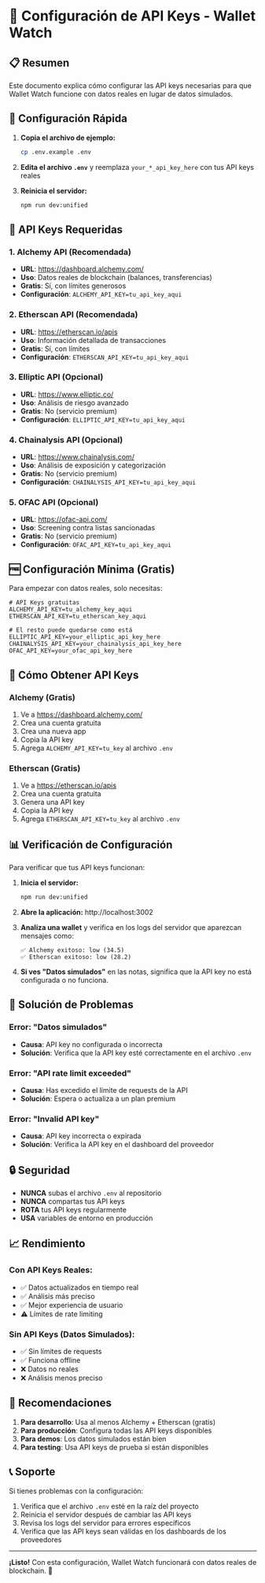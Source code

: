 # 🔑 Configuración de API Keys - Wallet Watch

## 📋 Resumen

Este documento explica cómo configurar las API keys necesarias para que Wallet Watch funcione con datos reales en lugar de datos simulados.

## 🚀 Configuración Rápida

1. **Copia el archivo de ejemplo:**
   ```bash
   cp .env.example .env
   ```

2. **Edita el archivo `.env`** y reemplaza `your_*_api_key_here` con tus API keys reales

3. **Reinicia el servidor:**
   ```bash
   npm run dev:unified
   ```

## 🔗 API Keys Requeridas

### 1. **Alchemy API** (Recomendada)
- **URL**: https://dashboard.alchemy.com/
- **Uso**: Datos reales de blockchain (balances, transferencias)
- **Gratis**: Sí, con límites generosos
- **Configuración**: `ALCHEMY_API_KEY=tu_api_key_aqui`

### 2. **Etherscan API** (Recomendada)
- **URL**: https://etherscan.io/apis
- **Uso**: Información detallada de transacciones
- **Gratis**: Sí, con límites
- **Configuración**: `ETHERSCAN_API_KEY=tu_api_key_aqui`

### 3. **Elliptic API** (Opcional)
- **URL**: https://www.elliptic.co/
- **Uso**: Análisis de riesgo avanzado
- **Gratis**: No (servicio premium)
- **Configuración**: `ELLIPTIC_API_KEY=tu_api_key_aqui`

### 4. **Chainalysis API** (Opcional)
- **URL**: https://www.chainalysis.com/
- **Uso**: Análisis de exposición y categorización
- **Gratis**: No (servicio premium)
- **Configuración**: `CHAINALYSIS_API_KEY=tu_api_key_aqui`

### 5. **OFAC API** (Opcional)
- **URL**: https://ofac-api.com/
- **Uso**: Screening contra listas sancionadas
- **Gratis**: No (servicio premium)
- **Configuración**: `OFAC_API_KEY=tu_api_key_aqui`

## 🆓 Configuración Mínima (Gratis)

Para empezar con datos reales, solo necesitas:

```env
# API Keys gratuitas
ALCHEMY_API_KEY=tu_alchemy_key_aqui
ETHERSCAN_API_KEY=tu_etherscan_key_aqui

# El resto puede quedarse como está
ELLIPTIC_API_KEY=your_elliptic_api_key_here
CHAINALYSIS_API_KEY=your_chainalysis_api_key_here
OFAC_API_KEY=your_ofac_api_key_here
```

## 🔧 Cómo Obtener API Keys

### Alchemy (Gratis)
1. Ve a https://dashboard.alchemy.com/
2. Crea una cuenta gratuita
3. Crea una nueva app
4. Copia la API key
5. Agrega `ALCHEMY_API_KEY=tu_key` al archivo `.env`

### Etherscan (Gratis)
1. Ve a https://etherscan.io/apis
2. Crea una cuenta gratuita
3. Genera una API key
4. Copia la API key
5. Agrega `ETHERSCAN_API_KEY=tu_key` al archivo `.env`

## 📊 Verificación de Configuración

Para verificar que tus API keys funcionan:

1. **Inicia el servidor:**
   ```bash
   npm run dev:unified
   ```

2. **Abre la aplicación:** http://localhost:3002

3. **Analiza una wallet** y verifica en los logs del servidor que aparezcan mensajes como:
   ```
   ✅ Alchemy exitoso: low (34.5)
   ✅ Etherscan exitoso: low (28.2)
   ```

4. **Si ves "Datos simulados"** en las notas, significa que la API key no está configurada o no funciona.

## 🚨 Solución de Problemas

### Error: "Datos simulados"
- **Causa**: API key no configurada o incorrecta
- **Solución**: Verifica que la API key esté correctamente en el archivo `.env`

### Error: "API rate limit exceeded"
- **Causa**: Has excedido el límite de requests de la API
- **Solución**: Espera o actualiza a un plan premium

### Error: "Invalid API key"
- **Causa**: API key incorrecta o expirada
- **Solución**: Verifica la API key en el dashboard del proveedor

## 🔒 Seguridad

- **NUNCA** subas el archivo `.env` al repositorio
- **NUNCA** compartas tus API keys
- **ROTA** tus API keys regularmente
- **USA** variables de entorno en producción

## 📈 Rendimiento

### Con API Keys Reales:
- ✅ Datos actualizados en tiempo real
- ✅ Análisis más preciso
- ✅ Mejor experiencia de usuario
- ⚠️ Límites de rate limiting

### Sin API Keys (Datos Simulados):
- ✅ Sin límites de requests
- ✅ Funciona offline
- ❌ Datos no reales
- ❌ Análisis menos preciso

## 🎯 Recomendaciones

1. **Para desarrollo**: Usa al menos Alchemy + Etherscan (gratis)
2. **Para producción**: Configura todas las API keys disponibles
3. **Para demos**: Los datos simulados están bien
4. **Para testing**: Usa API keys de prueba si están disponibles

## 📞 Soporte

Si tienes problemas con la configuración:

1. Verifica que el archivo `.env` esté en la raíz del proyecto
2. Reinicia el servidor después de cambiar las API keys
3. Revisa los logs del servidor para errores específicos
4. Verifica que las API keys sean válidas en los dashboards de los proveedores

---

**¡Listo!** Con esta configuración, Wallet Watch funcionará con datos reales de blockchain. 🚀
